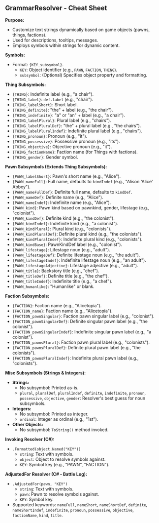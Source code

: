 
## GrammarResolver - Cheat Sheet

**Purpose:**
- Customize text strings dynamically based on game objects (pawns, things, factions).
- Used for descriptions, tooltips, messages.
- Employs symbols within strings for dynamic content.

**Symbols:**
- Format: `{KEY_subsymbol}`.
    - `KEY`: Object identifier (e.g., `PAWN`, `FACTION`, `THING`).
    - `subsymbol`: (Optional) Specifies object property and formatting.

**Thing Subsymbols:**
- `{THING}`: Indefinite label (e.g., "a chair").
- `{THING_label}`: `def.label` (e.g., "chair").
- `{THING_labelShort}`: Short label.
- `{THING_definite}`: "the" + label (e.g., "the chair").
- `{THING_indefinite}`: "a" or "an" + label (e.g., "a chair").
- `{THING_labelPlural}`: Plural label (e.g., "chairs").
- `{THING_labelPluralDef}`: "the" + plural label (e.g., "the chairs").
- `{THING_labelPluralIndef}`: Indefinite plural label (e.g., "chairs").
- `{THING_pronoun}`: Pronoun (e.g., "it").
- `{THING_possessive}`: Possessive pronoun (e.g., "its").
- `{THING_objective}`: Objective pronoun (e.g., "it").
- `{THING_factionName}`: Faction name (for Things with factions).
- `{THING_gender}`: Gender symbol.

**Pawn Subsymbols (Extends Thing Subsymbols):**
- `{PAWN_labelShort}`: Pawn's short name (e.g., "Alice").
- `{PAWN_nameFull}`: Full name, defaults to `kindIndef` (e.g., "Alison 'Alice' Abbey").
- `{PAWN_nameFullDef}`: Definite full name, defaults to `kindDef`.
- `{PAWN_nameDef}`: Definite name (e.g., "Alice").
- `{PAWN_nameIndef}`: Indefinite name (e.g., "Alice").
- `{PAWN_kind}`: Pawn kind based on pawnkind, gender, lifestage (e.g., "colonist").
- `{PAWN_kindDef}`: Definite kind (e.g., "the colonist").
- `{PAWN_kindIndef}`: Indefinite kind (e.g., "a colonist").
- `{PAWN_kindPlural}`: Plural kind (e.g., "colonists").
- `{PAWN_kindPluralDef}`: Definite plural kind (e.g., "the colonists").
- `{PAWN_kindPluralIndef}`: Indefinite plural kind (e.g., "colonists").
- `{PAWN_kindBase}`: PawnKindDef label (e.g., "colonist").
- `{PAWN_lifestage}`: Lifestage noun (e.g., "adult").
- `{PAWN_lifestageDef}`: Definite lifestage noun (e.g., "the adult").
- `{PAWN_lifestageIndef}`: Indefinite lifestage noun (e.g., "an adult").
- `{PAWN_lifestageAdjective}`: Lifestage adjective (e.g., "adult").
- `{PAWN_title}`: Backstory title (e.g., "chef").
- `{PAWN_titleDef}`: Definite title (e.g., "the chef").
- `{PAWN_titleIndef}`: Indefinite title (e.g., "a chef").
- `{PAWN_humanlike}`: "Humanlike" or blank.

**Faction Subsymbols:**
- `{FACTION}`: Faction name (e.g., "Alicetopia").
- `{FACTION_name}`: Faction name (e.g., "Alicetopia").
- `{FACTION_pawnSingular}`: Faction pawn singular label (e.g., "colonist").
- `{FACTION_pawnSingularDef}`: Definite singular pawn label (e.g., "the colonist").
- `{FACTION_pawnSingularIndef}`: Indefinite singular pawn label (e.g., "a colonist").
- `{FACTION_pawnsPlural}`: Faction pawn plural label (e.g., "colonists").
- `{FACTION_pawnsPluralDef}`: Definite plural pawn label (e.g., "the colonists").
- `{FACTION_pawnsPluralIndef}`: Indefinite plural pawn label (e.g., "colonists").

**Misc Subsymbols (Strings & Integers):**

- **Strings:**
    - No subsymbol: Printed as-is.
    - `plural`, `pluralDef`, `pluralIndef`, `definite`, `indefinite`, `pronoun`, `possessive`, `objective`, `gender`: Resolver's best guess for noun subsymbols.
- **Integers:**
    - No subsymbol: Printed as integer.
    - `ordinal`: Integer as ordinal (e.g., "1st").
- **Other Objects:**
    - No subsymbol: `ToString()` method invoked.

**Invoking Resolver (C#):**

- `.Formatted(object.Named("KEY"))`
    - `string`: Text with symbols.
    - `object`: Object to resolve symbols against.
    - `KEY`: Symbol key (e.g., "PAWN", "FACTION").

**AdjustedFor Resolver (C# - Battle Log):**

- `.AdjustedFor(pawn, "KEY")`
    - `string`: Text with symbols.
    - `pawn`: Pawn to resolve symbols against.
    - `KEY`: Symbol key.
- Supported keywords: `nameFull`, `nameShort`, `nameShortDef`, `definite`, `nameShortIndef`, `indefinite`, `pronoun`, `possessive`, `objective`, `factionName`, `kind`, `title`.
```
